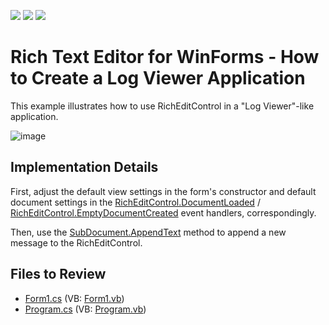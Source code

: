 <!-- default badges list -->
![](https://img.shields.io/endpoint?url=https://codecentral.devexpress.com/api/v1/VersionRange/128609629/20.1.2%2B)
[![](https://img.shields.io/badge/Open_in_DevExpress_Support_Center-FF7200?style=flat-square&logo=DevExpress&logoColor=white)](https://supportcenter.devexpress.com/ticket/details/E4683)
[![](https://img.shields.io/badge/📖_How_to_use_DevExpress_Examples-e9f6fc?style=flat-square)](https://docs.devexpress.com/GeneralInformation/403183)
<!-- default badges end -->

# Rich Text Editor for WinForms - How to Create a Log Viewer Application


This example illustrates how to use RichEditControl in a "Log Viewer"-like application. 

![image](./media/abc0f81d-10db-4fc5-aa3d-b58364e1f5d4.png)

## Implementation Details

First, adjust the default view settings in the form's constructor and default document settings in the [RichEditControl.DocumentLoaded](https://docs.devexpress.com/WindowsForms/DevExpress.XtraRichEdit.RichEditControl.DocumentLoaded)  / [RichEditControl.EmptyDocumentCreated](https://docs.devexpress.com/WindowsForms/DevExpress.XtraRichEdit.RichEditControl.EmptyDocumentCreated) event handlers, correspondingly. 

Then, use the [SubDocument.AppendText](https://docs.devexpress.com/OfficeFileAPI/DevExpress.XtraRichEdit.API.Native.SubDocument.AppendText(System.String))  method to append a new message to the RichEditControl.

## Files to Review

* [Form1.cs](./CS/Form1.cs) (VB: [Form1.vb](./VB/Form1.vb))
* [Program.cs](./CS/Program.cs) (VB: [Program.vb](./VB/Program.vb))

